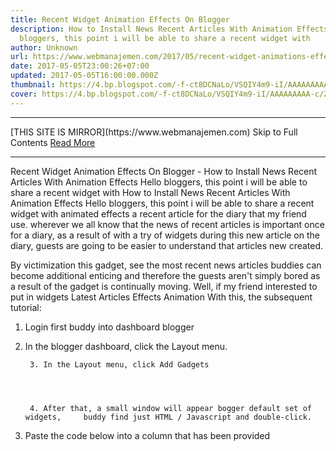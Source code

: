 ```yaml
---
title: Recent Widget Animation Effects On Blogger
description: How to Install News Recent Articles With Animation Effects Hello
  bloggers, this point i will be able to share a recent widget with
author: Unknown
url: https://www.webmanajemen.com/2017/05/recent-widget-animations-effect-on-blogger.html
date: 2017-05-05T23:00:26+07:00
updated: 2017-05-05T16:00:00.000Z
thumbnail: https://4.bp.blogspot.com/-f-ct8DCNaLo/VSQIY4m9-iI/AAAAAAAAA-c/ZMxcl6H0S60/s1600/recent_posts.jpg
cover: https://4.bp.blogspot.com/-f-ct8DCNaLo/VSQIY4m9-iI/AAAAAAAAA-c/ZMxcl6H0S60/s1600/recent_posts.jpg
---
```


<hr/> [THIS SITE IS MIRROR](https://www.webmanajemen.com) Skip to Full Contents <a href="https://www.webmanajemen.com/2017/05/recent-widget-animations-effect-on-blogger.html" rel="follow" class="button" id="read-more">Read More</a> <hr/> Recent Widget Animation Effects On Blogger - How to Install News Recent Articles With Animation Effects Hello bloggers, this point i will be able to share a recent widget with How to Install News Recent Articles With Animation Effects 
Hello bloggers, this point i will be able to share a recent widget with animated effects a recent article for the diary that my friend use. wherever we all know that the news of recent articles is important once for a diary, as a result of with a try of widgets during this new article on the diary, guests are going to be easier to understand that articles new created.     

                        

By victimization this gadget, see the most recent news articles buddies can become additional enticing and therefore the guests aren't simply bored as a result of the gadget is continually moving.
Well, if my friend interested to put in widgets Latest Articles Effects Animation With this, the subsequent tutorial:
1. Login first buddy into dashboard blogger
2. In the blogger dashboard, click the Layout menu.
        
        
                        
        
        3. In the Layout menu, click Add Gadgets    
        
        
                        
        
        4. After that, a small window will appear bogger default set of widgets,     buddy find just HTML / Javascript and double-click.     

                        
5. Paste the code below into a column that has     been provided     

<style type = "text / css">         
#rp_plus_img {height: 377px;}         
#rp_plus_img li {height: 60px; padding: 5px; list-style: none;         
background-color: #FFFFFF;        
border: 1px solid #0090ff;}        
#rp_plus_img a {color: #0090ff;}        
#rp_plus_img .news-title {display: block; font-weight: bold;         margin-bottom: 4px; font-size: 11px;         
text-align: justify;         
-moz-border-radius: 5px;}         
#rp_plus_img img {float: left; margin-right: 14px; padding: 4px;         border: 1px solid # 00000; width: 55px; height: 55px;}         
</ style>         
<script type = "text / javascript" src =         "http://ajax.googleapis.com/ajax/libs/jquery/1.4.2/jquery.min.js">         </ script>         
<script type = "text / javascript" src =         "https://sites.google.com/site/unwanted86/javascript/recentpost.js">         </ script>         
<script type = "text / javascript">         
var speed = 1500;         
var pause = 3500;         
$ (document) .ready (function () {         
rpnewsticker ();         
interval = setInterval (rpnewsticker, pause);         
});         
</ script>         
<ul id = "rp_plus_img">         
<script style = "text / javascript">         
numposts var = 5;         
var NUMCHARS = 0;         
</ script>         
<script src = "/ feeds / posts / default? orderby = published &         alt = json-in-script and callback = rpthumbnt"> </ script>     
6. Buddy can change the widget's color to match the color of your blog by     changing the color code that I gave bold text above.     
5. After the settings finished, finally click Save.    
        
        
            Under this Widget Display News Recent Articles With Animation             Effects             
            
            
                        
            
            
Hopefully this text light-weight web log tutorial is helpful for all bloggers, if you have got queries or criticism and suggestions, man will write it within the comments field within the bottom of this text. thanks for visiting. <hr/> [THIS SITE IS MIRROR](https://www.webmanajemen.com) Skip to Full Contents <a href="https://www.webmanajemen.com/2017/05/recent-widget-animations-effect-on-blogger.html" rel="follow" class="button" id="read-more">Read More</a> <hr/>